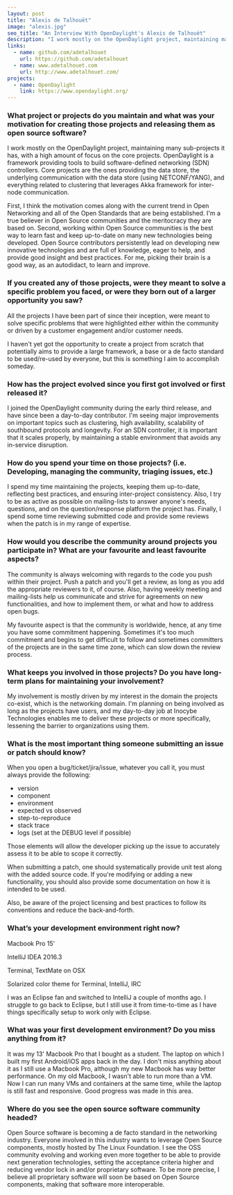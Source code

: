 ```yaml
---
layout: post
title: "Alexis de Talhouët"
image: "alexis.jpg"
seo_title: "An Interview With OpenDaylight's Alexis de Talhouët"
description: "I work mostly on the OpenDaylight project, maintaining many sub-projects it has, with a high amount of focus on the core projects."
links:
  - name: github.com/adetalhouet
    url: https://github.com/adetalhouet
  - name: www.adetalhouet.com
    url: http://www.adetalhouet.com/
projects:
  - name: OpenDaylight
    link: https://www.opendaylight.org/
---
```


### What project or projects do you maintain and what was your motivation for creating those projects and releasing them as open source software?

I work mostly on the OpenDaylight project, maintaining many sub-projects it has, with a high amount of focus on the core projects. OpenDaylight is a framework providing tools to build software-defined networking (SDN) controllers. Core projects are the ones providing the data store, the underlying communication with the data store (using NETCONF/YANG), and everything related to clustering that leverages Akka framework for inter-node communication.

First, I think the motivation comes along with the current trend in Open Networking and all of the Open Standards that are being established. I'm a true believer in Open Source communities and the meritocracy they are based on. Second, working within Open Source communities is the best way to learn fast and keep up-to-date on many new technologies being developed. Open Source contributors persistently lead on developing new innovative technologies and are full of knowledge, eager to help, and provide good insight and best practices. For me, picking their brain is a good way, as an autodidact, to learn and improve.

### If you created any of those projects, were they meant to solve a specific problem you faced, or were they born out of a larger opportunity you saw?

All the projects I have been part of since their inception, were meant to solve specific problems that were highlighted either within the community or driven by a customer engagement and/or customer needs.

I haven't yet got the opportunity to create a project from scratch that potentially aims to provide a large framework, a base or a de facto standard to be used/re-used by everyone, but this is something I aim to accomplish someday.

### How has the project evolved since you first got involved or first released it?

I joined the OpenDaylight community during the early third release, and have since been a day-to-day contributor. I'm seeing major improvements on important topics such as clustering, high availability, scalability of southbound protocols and longevity. For an SDN controller, it is important that it scales properly, by maintaining a stable environment that avoids any in-service disruption.

### How do you spend your time on those projects? (i.e. Developing, managing the community, triaging issues, etc.)

I spend my time maintaining the projects, keeping them up-to-date, reflecting best practices, and ensuring inter-project consistency. Also, I try to be as active as possible on mailing-lists to answer anyone's needs, questions, and on the question/response platform the project has. Finally, I spend some time reviewing submitted code and provide some reviews when the patch is in my range of expertise.

### How would you describe the community around projects you participate in? What are your favourite and least favourite aspects?

The community is always welcoming with regards to the code you push within their project. Push a patch and you'll get a review, as long as you add the appropriate reviewers to it, of course. Also, having weekly meeting and mailing-lists help us communicate and strive for agreements on new functionalities, and how to implement them, or what and how to address open bugs.

My favourite aspect is that the community is worldwide, hence, at any time you have some commitment happening. Sometimes it's too much commitment and begins to get difficult to follow and sometimes committers of the projects are in the same time zone, which can slow down the review process.

### What keeps you involved in those projects? Do you have long-term plans for maintaining your involvement?

My involvement is mostly driven by my interest in the domain the projects co-exist, which is the networking domain. I'm planning on being involved as long as the projects have users, and my day-to-day job at Inocybe Technologies enables me to deliver these projects or more specifically, lessening the barrier to organizations using them.

### What is the most important thing someone submitting an issue or patch should know?

When you open a bug/ticket/jira/issue, whatever you call it, you must always provide the following:

* version
* component
* environment
* expected vs observed
* step-to-reproduce
* stack trace
* logs (set at the DEBUG level if possible)

Those elements will allow the developer picking up the issue to accurately assess it to be able to scope it correctly.

When submitting a patch, one should systematically provide unit test along with the added source code. If you're modifying or adding a new functionality, you should also provide some documentation on how it is intended to be used.

Also, be aware of the project licensing and best practices to follow its conventions and reduce the back-and-forth.

### What’s your development environment right now?

Macbook Pro 15'

IntelliJ IDEA 2016.3

Terminal, TextMate on OSX

Solarized color theme for Terminal, IntelliJ, IRC

I was an Eclipse fan and switched to IntelliJ a couple of months ago. I struggle to go back to Eclipse, but I still use it from time-to-time as I have things specifically setup to work only with Eclipse.

### What was your first development environment? Do you miss anything from it?

It was my 13' Macbook Pro that I bought as a student. The laptop on which I built my first Android/iOS apps back in the day. I don't miss anything about it as I still use a Macbook Pro, although my new Macbook has way better performance. On my old Macbook, I wasn't able to run more than a VM. Now I can run many VMs and containers at the same time, while the laptop is still fast and responsive. Good progress was made in this area.

### Where do you see the open source software community headed?

Open Source software is becoming a de facto standard in the networking industry. Everyone involved in this industry wants to leverage Open Source components, mostly hosted by The Linux Foundation. I see the OSS community evolving and working even more together to be able to provide next generation technologies, setting the acceptance criteria higher and reducing vendor lock in and/or proprietary software. To be more precise, I believe all proprietary software will soon be based on Open Source components, making that software more interoperable.
